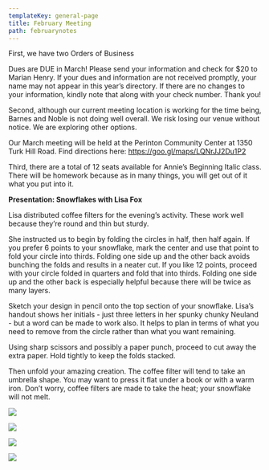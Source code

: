 ```yaml
---
templateKey: general-page
title: February Meeting
path: februarynotes
---
```

First, we have two Orders of Business 

Dues are DUE in March! Please send your information and check for $20 to Marian Henry. If your dues and information are not received promptly, your name may not appear in this year’s directory.  If there are no changes to your information, kindly note that along with your check number. Thank you!

Second, although our current meeting location is working for the time being, Barnes and Noble is not doing well overall. We risk losing our venue without notice. We are exploring other options. 

Our March meeting will be held at the Perinton Community Center at 1350 Turk Hill Road. Find directions here: <https://goo.gl/maps/LQNrJJ2Du1P2>

Third, there are a total of 12 seats available for Annie’s Beginning Italic class. There will be homework because as in many things, you will get out of it what you put into it. 

**Presentation: Snowflakes with Lisa Fox**

Lisa distributed coffee filters for the evening’s activity. These work well because they’re round and thin but sturdy. 

She instructed us to begin by folding the circles in half, then half again. If you prefer 6 points to your snowflake, mark the center and use that point to fold your circle into thirds. Folding one side up and the other back avoids bunching the folds and results in a neater cut. If you like 12 points, proceed with your circle folded in quarters and fold that into thirds. Folding one side up and the other back is especially helpful because there will be twice as many layers. 

Sketch your design in pencil onto the top section of your snowflake. Lisa’s handout shows her initials - just three letters in her spunky chunky Neuland - but a word can be made to work also. It helps to plan in terms of what you need to remove from the circle rather than what you want remaining. 

Using sharp scissors and possibly a paper punch, proceed to cut away the extra paper. Hold tightly to keep the folds stacked. 

Then unfold your amazing creation. The coffee filter will tend to take an umbrella shape. You may want to press it flat under a book or with a warm iron. Don’t worry, coffee filters are made to take the heat; your snowflake will not melt.

![](/img/snowflakes2.jpeg)

![](/img/snowflakes2.jpeg)

![](/img/snowflakes3.jpeg)

![](/img/snowflakes4.jpeg)
